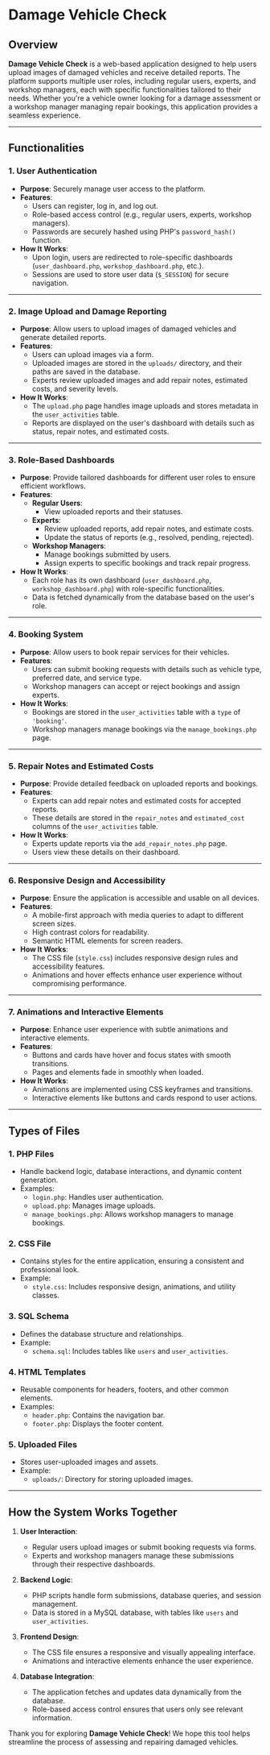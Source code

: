 # Damage Vehicle Check



## Overview

**Damage Vehicle Check** is a web-based application designed to help users upload images of damaged vehicles and receive detailed reports. The platform supports multiple user roles, including regular users, experts, and workshop managers, each with specific functionalities tailored to their needs. Whether you're a vehicle owner looking for a damage assessment or a workshop manager managing repair bookings, this application provides a seamless experience.

---

## Functionalities

### 1. **User Authentication**
- **Purpose**: Securely manage user access to the platform.
- **Features**:
  - Users can register, log in, and log out.
  - Role-based access control (e.g., regular users, experts, workshop managers).
  - Passwords are securely hashed using PHP's `password_hash()` function.
- **How It Works**:
  - Upon login, users are redirected to role-specific dashboards (`user_dashboard.php`, `workshop_dashboard.php`, etc.).
  - Sessions are used to store user data (`$_SESSION`) for secure navigation.

---

### 2. **Image Upload and Damage Reporting**
- **Purpose**: Allow users to upload images of damaged vehicles and generate detailed reports.
- **Features**:
  - Users can upload images via a form.
  - Uploaded images are stored in the `uploads/` directory, and their paths are saved in the database.
  - Experts review uploaded images and add repair notes, estimated costs, and severity levels.
- **How It Works**:
  - The `upload.php` page handles image uploads and stores metadata in the `user_activities` table.
  - Reports are displayed on the user's dashboard with details such as status, repair notes, and estimated costs.

---

### 3. **Role-Based Dashboards**
- **Purpose**: Provide tailored dashboards for different user roles to ensure efficient workflows.
- **Features**:
  - **Regular Users**:
    - View uploaded reports and their statuses.
  - **Experts**:
    - Review uploaded reports, add repair notes, and estimate costs.
    - Update the status of reports (e.g., resolved, pending, rejected).
  - **Workshop Managers**:
    - Manage bookings submitted by users.
    - Assign experts to specific bookings and track repair progress.
- **How It Works**:
  - Each role has its own dashboard (`user_dashboard.php`, `workshop_dashboard.php`) with role-specific functionalities.
  - Data is fetched dynamically from the database based on the user's role.

---

### 4. **Booking System**
- **Purpose**: Allow users to book repair services for their vehicles.
- **Features**:
  - Users can submit booking requests with details such as vehicle type, preferred date, and service type.
  - Workshop managers can accept or reject bookings and assign experts.
- **How It Works**:
  - Bookings are stored in the `user_activities` table with a `type` of `'booking'`.
  - Workshop managers manage bookings via the `manage_bookings.php` page.

---

### 5. **Repair Notes and Estimated Costs**
- **Purpose**: Provide detailed feedback on uploaded reports and bookings.
- **Features**:
  - Experts can add repair notes and estimated costs for accepted reports.
  - These details are stored in the `repair_notes` and `estimated_cost` columns of the `user_activities` table.
- **How It Works**:
  - Experts update reports via the `add_repair_notes.php` page.
  - Users view these details on their dashboard.

---

### 6. **Responsive Design and Accessibility**
- **Purpose**: Ensure the application is accessible and usable on all devices.
- **Features**:
  - A mobile-first approach with media queries to adapt to different screen sizes.
  - High contrast colors for readability.
  - Semantic HTML elements for screen readers.
- **How It Works**:
  - The CSS file (`style.css`) includes responsive design rules and accessibility features.
  - Animations and hover effects enhance user experience without compromising performance.

---

### 7. **Animations and Interactive Elements**
- **Purpose**: Enhance user experience with subtle animations and interactive elements.
- **Features**:
  - Buttons and cards have hover and focus states with smooth transitions.
  - Pages and elements fade in smoothly when loaded.
- **How It Works**:
  - Animations are implemented using CSS keyframes and transitions.
  - Interactive elements like buttons and cards respond to user actions.

---

## Types of Files

### 1. **PHP Files**
- Handle backend logic, database interactions, and dynamic content generation.
- Examples:
  - `login.php`: Handles user authentication.
  - `upload.php`: Manages image uploads.
  - `manage_bookings.php`: Allows workshop managers to manage bookings.

### 2. **CSS File**
- Contains styles for the entire application, ensuring a consistent and professional look.
- Example:
  - `style.css`: Includes responsive design, animations, and utility classes.

### 3. **SQL Schema**
- Defines the database structure and relationships.
- Example:
  - `schema.sql`: Includes tables like `users` and `user_activities`.

### 4. **HTML Templates**
- Reusable components for headers, footers, and other common elements.
- Examples:
  - `header.php`: Contains the navigation bar.
  - `footer.php`: Displays the footer content.

### 5. **Uploaded Files**
- Stores user-uploaded images and assets.
- Example:
  - `uploads/`: Directory for storing uploaded images.

---

## How the System Works Together

1. **User Interaction**:
   - Regular users upload images or submit booking requests via forms.
   - Experts and workshop managers manage these submissions through their respective dashboards.

2. **Backend Logic**:
   - PHP scripts handle form submissions, database queries, and session management.
   - Data is stored in a MySQL database, with tables like `users` and `user_activities`.

3. **Frontend Design**:
   - The CSS file ensures a responsive and visually appealing interface.
   - Animations and interactive elements enhance the user experience.

4. **Database Integration**:
   - The application fetches and updates data dynamically from the database.
   - Role-based access control ensures that users only see relevant information.



Thank you for exploring **Damage Vehicle Check**! We hope this tool helps streamline the process of assessing and repairing damaged vehicles.

